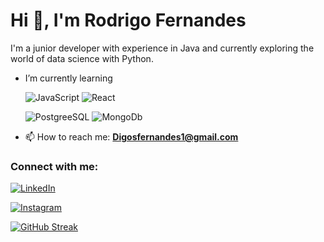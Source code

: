# Hi 👋, I'm Rodrigo Fernandes

I'm a junior developer with experience in Java and currently exploring the world of data science with Python.

- I’m currently learning  
  
  ![JavaScript](https://img.shields.io/badge/JavaScript-F7DF1E?style=for-the-badge&logo=javascript&logoColor=black)
  ![React](https://img.shields.io/badge/React-20232A?style=for-the-badge&logo=react&logoColor=61DAFB)
  
  ![PostgreeSQL](https://img.shields.io/badge/PostgreSQL-316192?style=for-the-badge&logo=postgresql&logoColor=white)
  ![MongoDb](https://img.shields.io/badge/MongoDB-4EA94B?style=for-the-badge&logo=mongodb&logoColor=white)

- 📫 How to reach me: **Digosfernandes1@gmail.com**

### Connect with me:

[![LinkedIn](https://img.shields.io/badge/LinkedIn-000?style=for-the-badge&logo=linkedin&logoColor=0E76A8)](https://linkedin.com/in/rodrigo-souza-742175149/)

[![Instagram](https://img.shields.io/badge/Instagram-000?style=for-the-badge&logo=instagram)](https://instagram.com/fernandessdigo)


[![GitHub Streak](https://streak-stats.demolab.com/?user=digofernandes&theme=dark&background=000&border=30A3DC&dates=FFF)](https://git.io/streak-stats)

